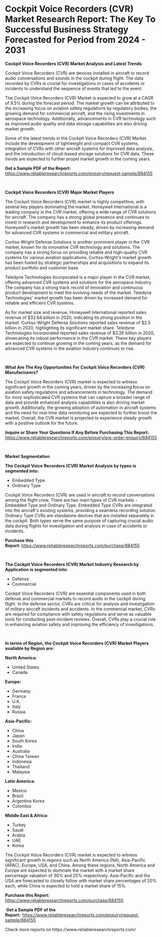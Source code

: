 <p><h1>Cockpit Voice Recorders (CVR) Market Research Report: The Key To Successful Business Strategy Forecasted for Period from 2024 - 2031</h1></p><p><strong>Cockpit Voice Recorders (CVR) Market Analysis and Latest Trends</strong></p>
<p><p>Cockpit Voice Recorders (CVR) are devices installed in aircraft to record audio conversations and sounds in the cockpit during flight. The data recorded by CVRs is crucial for investigations in cases of accidents or incidents to understand the sequence of events that led to the event.</p><p>The Cockpit Voice Recorders (CVR) Market is expected to grow at a CAGR of 9.5% during the forecast period. The market growth can be attributed to the increasing focus on aviation safety regulations by regulatory bodies, the growing demand for commercial aircraft, and the rising investments in aerospace technology. Additionally, advancements in CVR technology such as improved audio quality and data storage capabilities are also driving market growth.</p><p>Some of the latest trends in the Cockpit Voice Recorders (CVR) Market include the development of lightweight and compact CVR systems, integration of CVRs with other aircraft systems for improved data analysis, and the introduction of cloud-based storage solutions for CVR data. These trends are expected to further propel market growth in the coming years.</p></p>
<p><strong>Get a Sample PDF of the Report:&nbsp;</strong> <a href="https://www.reliableresearchreports.com/enquiry/request-sample/884155">https://www.reliableresearchreports.com/enquiry/request-sample/884155</a></p>
<p>&nbsp;</p>
<p><strong>Cockpit Voice Recorders (CVR) Major Market Players</strong></p>
<p><p>The Cockpit Voice Recorders (CVR) market is highly competitive, with several key players dominating the market. Honeywell International is a leading company in the CVR market, offering a wide range of CVR solutions for aircraft. The company has a strong global presence and continues to invest in research and development to enhance its product offerings. Honeywell's market growth has been steady, driven by increasing demand for advanced CVR systems in commercial and military aircraft.</p><p>Curtiss-Wright Defense Solutions is another prominent player in the CVR market, known for its innovative CVR technology and solutions. The company has a strong focus on providing reliable and high-quality CVR systems for various aviation applications. Curtiss-Wright's market growth has been fueled by strategic partnerships and acquisitions to expand its product portfolio and customer base.</p><p>Teledyne Technologies Incorporated is a major player in the CVR market, offering advanced CVR systems and solutions for the aerospace industry. The company has a strong track record of innovation and continuous product development to meet the evolving needs of the market. Teledyne Technologies' market growth has been driven by increased demand for reliable and efficient CVR systems.</p><p>As for market size and revenue, Honeywell International reported sales revenue of $32.64 billion in 2020, indicating its strong position in the market. Curtiss-Wright Defense Solutions reported sales revenue of $2.5 billion in 2020, highlighting its significant market share. Teledyne Technologies Incorporated reported sales revenue of $3.26 billion in 2020, showcasing its robust performance in the CVR market. These key players are expected to continue growing in the coming years, as the demand for advanced CVR systems in the aviation industry continues to rise.</p></p>
<p>&nbsp;</p>
<p><strong>What Are The Key Opportunities For Cockpit Voice Recorders (CVR) Manufacturers?</strong></p>
<p><p>The Cockpit Voice Recorders (CVR) market is expected to witness significant growth in the coming years, driven by the increasing focus on aviation safety regulations and advancements in technology. The demand for more sophisticated CVR systems that can capture a broader range of data and provide enhanced analysis capabilities is also driving market growth. Additionally, the growing adoption of automation in aircraft systems and the need for real-time data monitoring are expected to further boost the market. Overall, the CVR market is projected to experience steady growth with a positive outlook for the future.</p></p>
<p><strong>Inquire or Share Your Questions If Any Before Purchasing This Report:</strong> <a href="https://www.reliableresearchreports.com/enquiry/pre-order-enquiry/884155">https://www.reliableresearchreports.com/enquiry/pre-order-enquiry/884155</a></p>
<p>&nbsp;</p>
<p><strong>Market Segmentation</strong></p>
<p><strong>The Cockpit Voice Recorders (CVR) Market Analysis by types is segmented into:</strong></p>
<p><ul><li>Embedded Type</li><li>Ordinary Type</li></ul></p>
<p><p>Cockpit Voice Recorders (CVR) are used in aircraft to record conversations among the flight crew. There are two main types of CVR markets - Embedded Type and Ordinary Type. Embedded Type CVRs are integrated into the aircraft's existing systems, providing a seamless recording solution. Ordinary Type CVRs are standalone devices that are installed separately in the cockpit. Both types serve the same purpose of capturing crucial audio data during flights for investigation and analysis in case of accidents or incidents.</p></p>
<p><strong>Purchase this Report:&nbsp;</strong><a href="https://www.reliableresearchreports.com/purchase/884155">https://www.reliableresearchreports.com/purchase/884155</a></p>
<p>&nbsp;</p>
<p><strong>The Cockpit Voice Recorders (CVR) Market Industry Research by Application is segmented into:</strong></p>
<p><ul><li>Defense</li><li>Commercial</li></ul></p>
<p><p>Cockpit Voice Recorders (CVR) are essential components used in both defense and commercial markets to record audio in the cockpit during flight. In the defense sector, CVRs are critical for analysis and investigation of military aircraft incidents and accidents. In the commercial market, CVRs are required for compliance with safety regulations and serve as valuable tools for conducting post-incident reviews. Overall, CVRs play a crucial role in enhancing aviation safety and improving the efficiency of investigations.</p></p>
<p>&nbsp;</p>
<p><strong>In terms of Region, the Cockpit Voice Recorders (CVR) Market Players available by Region are:</strong></p>
<p>
    <p> <strong> North America: </strong>
        <ul>
            <li>United States</li>
            <li>Canada</li>
        </ul>
        </p> 
    <p> <strong> Europe: </strong>
        <ul>
            <li>Germany</li>
            <li>France</li>
            <li>U.K.</li>
            <li>Italy</li>
            <li>Russia</li>
        </ul>
        </p> 
    <p> <strong> Asia-Pacific: </strong>
        <ul>
            <li>China</li>
            <li>Japan</li>
            <li>South Korea</li>
            <li>India</li>
            <li>Australia</li>
            <li>China Taiwan</li>
            <li>Indonesia</li>
            <li>Thailand</li>
            <li>Malaysia</li>
        </ul>
        </p> 
    <p> <strong> Latin America: </strong>
        <ul>
            <li>Mexico</li>
            <li>Brazil</li>
            <li>Argentina Korea</li>
            <li>Colombia</li>
        </ul>
        </p> 
    <p> <strong> Middle East & Africa: </strong>
        <ul>
            <li>Turkey</li>
            <li>Saudi</li>
            <li>Arabia</li>
            <li>UAE</li>
            <li>Korea</li>
        </ul>
    </p>
    </p>
<p><p>The Cockpit Voice Recorders (CVR) market is expected to witness significant growth in regions such as North America (NA), Asia-Pacific (APAC), Europe, USA, and China. Among these regions, North America and Europe are expected to dominate the market with a market share percentage valuation of 30% and 25% respectively. Asia-Pacific and the USA are forecasted to closely follow with market share percentages of 20% each, while China is expected to hold a market share of 15%.</p></p>
<p><strong>Purchase this Report: </strong><a href="https://www.reliableresearchreports.com/purchase/884155">https://www.reliableresearchreports.com/purchase/884155</a></p>
<p>&nbsp;<strong>Get a Sample PDF of the Report:&nbsp;&nbsp;</strong><a href="https://www.reliableresearchreports.com/enquiry/request-sample/884155">https://www.reliableresearchreports.com/enquiry/request-sample/884155</a></p>
<p><strong></strong></p>
<p>Check more reports on https://www.reliableresearchreports.com/</p>